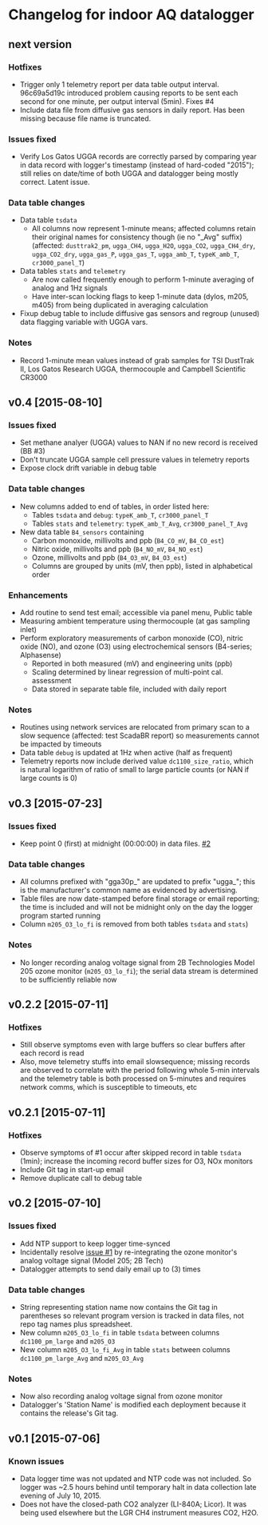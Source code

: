Changelog for indoor AQ datalogger
==================================

next version
------------

### Hotfixes

* Trigger only 1 telemetry report per data table output interval. 96c69a5d19c
  introduced problem causing reports to be sent each second for one minute, 
  per output interval (5min). Fixes #4
* Include data file from diffusive gas sensors in daily report. Has been
  missing because file name is truncated.

### Issues fixed

* Verify Los Gatos UGGA records are correctly parsed by comparing year in data
  record with logger's timestamp (instead of hard-coded "2015"); still relies
  on date/time of both UGGA and datalogger being mostly correct. Latent issue.

### Data table changes

* Data table `tsdata`
    * All columns now represent 1-minute means; affected columns retain their
      original names for consistency though (ie no "_Avg" suffix)
      (affected: `dusttrak2_pm`, `ugga_CH4`, `ugga_H2O`, `ugga_CO2`,
      `ugga_CH4_dry`, `ugga_CO2_dry`, `ugga_gas_P`, `ugga_gas_T`, `ugga_amb_T`,
      `typeK_amb_T`, `cr3000_panel_T`)
* Data tables `stats` and `telemetry`
    * Are now called frequently enough to perform 1-minute averaging of analog
      and 1Hz signals
    * Have inter-scan locking flags to keep 1-minute data (dylos, m205, m405)
      from being duplicated in averaging calculation
* Fixup debug table to include diffusive gas sensors and regroup (unused) data
  flagging variable with UGGA vars.

### Notes

* Record 1-minute mean values instead of grab samples for TSI DustTrak II,
  Los Gatos Research UGGA, thermocouple and Campbell Scientific CR3000


v0.4 [2015-08-10]
-----------------

### Issues fixed

* Set methane analyer (UGGA) values to NAN if no new record is received (BB #3)
* Don't truncate UGGA sample cell pressure values in telemetry reports
* Expose clock drift variable in debug table

### Data table changes

* New columns added to end of tables, in order listed here:
    * Tables `tsdata` and `debug`: `typeK_amb_T`, `cr3000_panel_T`
    * Tables `stats` and `telemetry`: `typeK_amb_T_Avg`, `cr3000_panel_T_Avg`
* New data table `B4_sensors` containing
    * Carbon monoxide, millivolts and ppb (`B4_CO_mV`, `B4_CO_est`)
    * Nitric oxide, millivolts and ppb (`B4_NO_mV`, `B4_NO_est`)
    * Ozone, millivolts and ppb (`B4_O3_mV`, `B4_O3_est`)
    * Columns are grouped by units (mV, then ppb), listed in alphabetical order

### Enhancements

* Add routine to send test email; accessible via panel menu, Public table
* Measuring ambient temperature using thermocouple (at gas sampling inlet)
* Perform exploratory measurements of carbon monoxide (CO), nitric oxide (NO),
  and ozone (O3) using electrochemical sensors (B4-series; Alphasense)
    * Reported in both measured (mV) and engineering units (ppb)
    * Scaling determined by linear regression of multi-point cal. assessment
    * Data stored in separate table file, included with daily report

### Notes

* Routines using network services are relocated from primary scan to a slow
  sequence (affected: test ScadaBR report) so measurements cannot be impacted
  by timeouts
* Data table `debug` is updated at 1Hz when active (half as frequent)
* Telemetry reports now include derived value `dc1100_size_ratio`, which
  is natural logarithm of ratio of small to large particle counts (or NAN if
  large counts is 0)


v0.3 [2015-07-23]
-----------------

### Issues fixed

* Keep point 0 (first) at midnight (00:00:00) in data files. 
  [#2](https://bitbucket.org/wsular/2015-iaq-intensive-daq/issues/2/)

### Data table changes

* All columns prefixed with "gga30p_" are updated to prefix "ugga_"; this is
  the manufacturer's common name as evidenced by advertising. 
* Table files are now date-stamped before final storage or email reporting;
  the time is included and will not be midnight only on the day the logger
  program started running
* Column `m205_O3_lo_fi` is removed from both tables `tsdata` and `stats`)

### Notes

* No longer recording analog voltage signal from 2B Technologies Model 205 
  ozone monitor (`m205_O3_lo_fi`); the serial data stream is determined to be
  sufficiently reliable now


v0.2.2 [2015-07-11]
-------------------

### Hotfixes

* Still observe symptoms even with large buffers so clear buffers after each
  record is read
* Also, move telemetry stuffs into email slowsequence; missing records are 
  observed to correlate with the period following whole 5-min intervals and
  the telemetry table is both processed on 5-minutes and requires network
  comms, which is susceptible to timeouts, etc


v0.2.1 [2015-07-11]
-------------------

### Hotfixes

* Observe symptoms of #1 occur after skipped record in table `tsdata` (1min);
  increase the incoming record buffer sizes for O3, NOx monitors
* Include Git tag in start-up email
* Remove duplicate call to debug table


v0.2 [2015-07-10]
-----------------

### Issues fixed

* Add NTP support to keep logger time-synced
* Incidentally resolve 
  [issue #1](https://bitbucket.org/wsular/2015-iaq-intensive-daq/issues/1/) by
  re-integrating the ozone monitor's analog voltage signal (Model 205; 2B Tech)
* Datalogger attempts to send daily email up to (3) times

### Data table changes

* String representing station name now contains the Git tag in parentheses so
  relevant program version is tracked in data files, not repo tag names plus
  spreadsheet.
* New column `m205_O3_lo_fi` in table `tsdata` between columns `dc1100_pm_large`
  and `m205_O3`
* New column `m205_O3_lo_fi_Avg` in table `stats` between columns
  `dc1100_pm_large_Avg` and `m205_O3_Avg`

### Notes

* Now also recording analog voltage signal from ozone monitor
* Datalogger's 'Station Name' is modified each deployment because it contains
  the release's Git tag.


v0.1 [2015-07-06]
-----------------

### Known issues

* Data logger time was not updated and NTP code was not included. So logger was
  ~2.5 hours behind until temporary halt in data collection late evening of
  July 10, 2015.
* Does not have the closed-path CO2 analyzer (LI-840A; Licor). It was being
  used elsewhere but the LGR CH4 instrument measures CO2, H2O.

